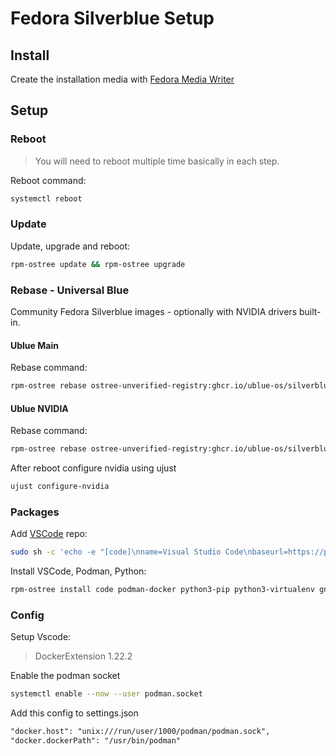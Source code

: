 # Fedora Silverblue Setup

## Install

Create the installation media with [Fedora Media Writer](https://fedoraproject.org/fr/workstation/download)

## Setup

### Reboot 
> You will need to reboot multiple time basically in each step.

Reboot command:
```bash
systemctl reboot
```

### Update
Update, upgrade and reboot:
```bash
rpm-ostree update && rpm-ostree upgrade
```

### Rebase - Universal Blue
Community Fedora Silverblue images - optionally with NVIDIA drivers built-in.

#### Ublue Main
Rebase command:
```bash
rpm-ostree rebase ostree-unverified-registry:ghcr.io/ublue-os/silverblue-main:latest
```

#### Ublue NVIDIA
Rebase command:
```bash
rpm-ostree rebase ostree-unverified-registry:ghcr.io/ublue-os/silverblue-nvidia:latest
```
After reboot configure nvidia using ujust
```bash
ujust configure-nvidia
```
### Packages

Add [VSCode](https://code.visualstudio.com/docs/setup/linux#_rhel-fedora-and-centos-based-distributions) repo:
```bash
sudo sh -c 'echo -e "[code]\nname=Visual Studio Code\nbaseurl=https://packages.microsoft.com/yumrepos/vscode\nenabled=1\ngpgcheck=1\ngpgkey=https://packages.microsoft.com/keys/microsoft.asc" > /etc/yum.repos.d/vscode.repo'
```

Install VSCode, Podman, Python:
```bash
rpm-ostree install code podman-docker python3-pip python3-virtualenv gnome-shell-extension-dash-to-dock
```

### Config

Setup Vscode:
> DockerExtension 1.22.2

Enable the podman socket
```bash
systemctl enable --now --user podman.socket
```

Add this config to settings.json
```txt
"docker.host": "unix:///run/user/1000/podman/podman.sock",
"docker.dockerPath": "/usr/bin/podman"
```





